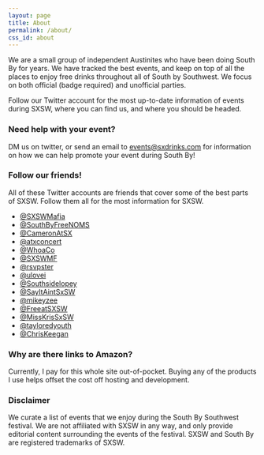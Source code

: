 ```yaml
---
layout: page
title: About
permalink: /about/
css_id: about
---
```


We are a small group of independent Austinites who have been doing South By for years. We have tracked the best events, and keep on top of all the places to enjoy free drinks throughout all of South by Southwest. We focus on both official (badge required) and unofficial parties.

Follow our Twitter account for the most up-to-date information of events during SXSW, where you can find us, and where you should be headed.


### Need help with your event?

DM us on twitter, or send an email to [events@sxdrinks.com](mailto:events@sxdrinks.com) for information on how we can help promote your event during South By!


### Follow our friends!

All of these Twitter accounts are friends that cover some of the best parts of SXSW. Follow them all for the most information for SXSW.

* [@SXSWMafia](https://twitter.com/SXSWMafia)
* [@SouthByFreeNOMS](https://twitter.com/SouthByFreeNOMS)
* [@CameronAtSX](https://twitter.com/CameronAtSX)
* [@atxconcert](https://twitter.com/atxconcert)
* [@WhoaCo](https://twitter.com/WhoaCo)
* [@SXSWMF](https://twitter.com/SXSWMF)
* [@rsvpster](https://twitter.com/rsvpster)
* [@ulovei](https://twitter.com/ulovei)
* [@Southsidelopey](https://twitter.com/Southsidelopey)
* [@SayItAintSxSW](https://twitter.com/SayItAintSxSW)
* [@mikeyzee](https://twitter.com/mikeyzee)
* [@FreeatSXSW](https://twitter.com/FreeatSXSW)
* [@MissKrisSxSW](https://twitter.com/MissKrisSxSW)
* [@tayloredyouth](https://twitter.com/tayloredyouth)
* [@ChrisKeegan](https://twitter.com/ChrisKeegan)

### Why are there links to Amazon?

Currently, I pay for this whole site out-of-pocket. Buying any of the products I use helps offset the cost off hosting and development.

### Disclaimer

We curate a list of events that we enjoy during the South By Southwest festival. We are not affiliated with SXSW in any way, and only provide editorial content surrounding the events of the festival. SXSW and South By are registered trademarks of SXSW.
